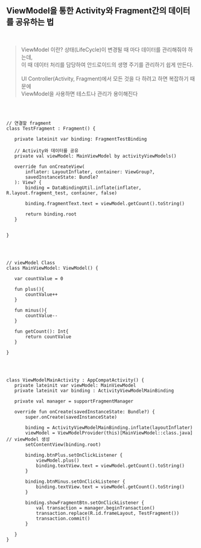 ## ViewModel을 통한 Activity와 Fragment간의 데이터를 공유하는 법

<br>

> ViewModel 이란?
  상태(LifeCycle)이 변경될 때 마다 데이터를 관리해줘야 하는데, 
  <br>이 때 데이터 처리를 담당하여
  안드로이드의 생명 주기를 관리하기 쉽게 만든다. <br><br>
  UI Controller(Activity, Fragment)에서 모든 것을 다 하려고 하면 복잡하기 때문에<br>
  ViewModel을 사용하면 테스트나 관리가 용이해진다
  
  <br>
  
 ```
 
 // 연결할 fragment
 class TestFragment : Fragment() {

    private lateinit var binding: FragmentTestBinding
    
    // Activity와 데이터를 공유
    private val viewModel: MainViewModel by activityViewModels()

    override fun onCreateView(
        inflater: LayoutInflater, container: ViewGroup?,
        savedInstanceState: Bundle?
    ): View? {
        binding = DataBindingUtil.inflate(inflater, R.layout.fragment_test, container, false)

        binding.fragmentText.text = viewModel.getCount().toString()

        return binding.root
    }


}

```

<br>

 ```
 
 // viewModel Class
 class MainViewModel: ViewModel() {

    var countValue = 0

    fun plus(){
        countValue++
    }

    fun minus(){
        countValue--
    }

    fun getCount(): Int{
        return countValue
    }

}

 ```
 <br>
 
 ```
 
 class ViewModelMainActivity : AppCompatActivity() {
    private lateinit var viewModel: MainViewModel
    private lateinit var binding : ActivityViewModelMainBinding

    private val manager = supportFragmentManager

    override fun onCreate(savedInstanceState: Bundle?) {
        super.onCreate(savedInstanceState)

        binding = ActivityViewModelMainBinding.inflate(layoutInflater)
        viewModel = ViewModelProvider(this)[MainViewModel::class.java] // viewModel 생성
        setContentView(binding.root)

        binding.btnPlus.setOnClickListener {
            viewModel.plus()
            binding.textView.text = viewModel.getCount().toString()
        }

        binding.btnMinus.setOnClickListener {
            binding.textView.text = viewModel.getCount().toString()
        }

        binding.showFragmentBtn.setOnClickListener {
            val transaction = manager.beginTransaction()
            transaction.replace(R.id.frameLayout, TestFragment())
            transaction.commit()
        }

    }
}
 
 ```
 
  
  
